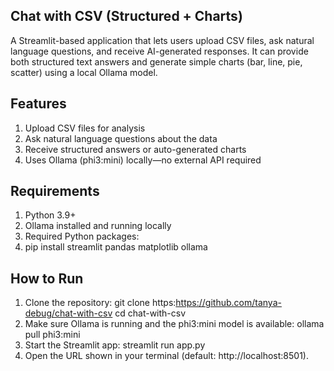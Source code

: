 Chat with CSV (Structured + Charts)
---
A Streamlit-based application that lets users upload CSV files, ask natural language questions, and receive AI-generated responses. It can provide both structured text answers and generate simple charts (bar, line, pie, scatter) using a local Ollama model.

Features
---
1. Upload CSV files for analysis
2. Ask natural language questions about the data
3. Receive structured answers or auto-generated charts
4. Uses Ollama (phi3:mini) locally—no external API required

Requirements
-
1. Python 3.9+
2. Ollama installed and running locally
3. Required Python packages:
4. pip install streamlit pandas matplotlib ollama

How to Run
-
1. Clone the repository:
  git clone https:https://github.com/tanya-debug/chat-with-csv
    cd chat-with-csv
2. Make sure Ollama is running and the phi3:mini model is available:
  ollama pull phi3:mini
3. Start the Streamlit app:
  streamlit run app.py
4. Open the URL shown in your terminal (default: http://localhost:8501).
